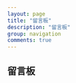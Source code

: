 ```yaml
---
layout: page
title: "留言板"
description: "留言板"
group: navigation
comments: true
---
```

## 留言板
<div id="container"></div>
<link rel="stylesheet" href="/assets/themes/twitter/css/gitment.default.css">
<script src="/assets/themes/twitter/js/gitment.browser.js"></script>
<script>
var gitment = new Gitment({
  owner: 'gadfly3173',
  repo: 'comments_for_blog',
  oauth: {
    client_id: '1d74d093270dc8149157',
    client_secret: '11828cfbb6455dde70ddc074eb3e64743e748064',
  },
})
gitment.render('container')
</script>
